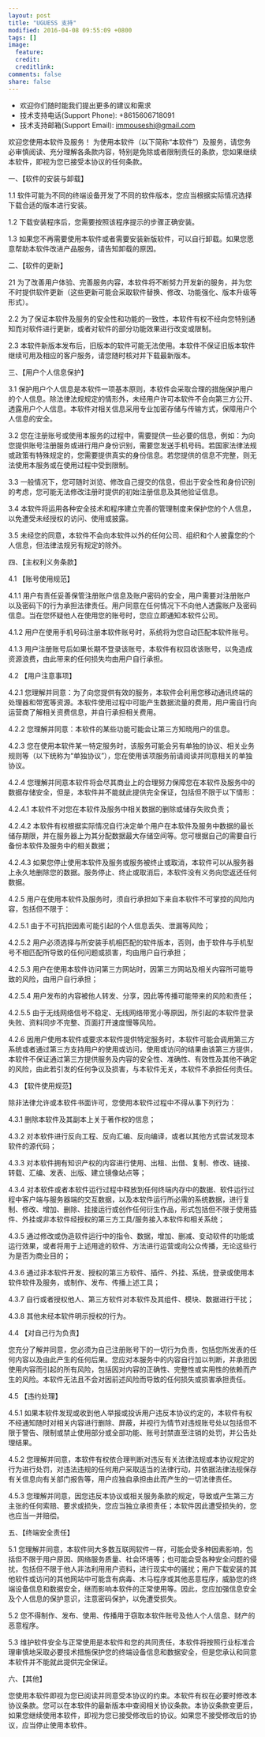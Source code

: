 ```yaml
---
layout: post
title: "UGUESS 支持"
modified: 2016-04-08 09:55:09 +0800
tags: []
image:
  feature: 
  credit: 
  creditlink: 
comments: false
share: false
---
```


* 欢迎你们随时能我们提出更多的建议和需求
* 技术支持电话(Support Phone): +8615606718091
* 技术支持邮箱(Support Email): immouseshi@gmail.com

欢迎您使用本软件及服务！
为使用本软件（以下简称“本软件”）及服务，请您务必审慎阅读、充分理解各条款内容，特别是免除或者限制责任的条款，您如果继续本软件，即视为您已接受本协议的任何条款。

一、【软件的安装与卸载】

1.1 软件可能为不同的终端设备开发了不同的软件版本，您应当根据实际情况选择下载合适的版本进行安装。

1.2 下载安装程序后，您需要按照该程序提示的步骤正确安装。

1.3 如果您不再需要使用本软件或者需要安装新版软件，可以自行卸载。如果您愿意帮助本软件改进产品服务，请告知卸载的原因。

二、【软件的更新】

21 为了改善用户体验、完善服务内容，本软件将不断努力开发新的服务，并为您不时提供软件更新（这些更新可能会采取软件替换、修改、功能强化、版本升级等形式）。

2.2 为了保证本软件及服务的安全性和功能的一致性，本软件有权不经向您特别通知而对软件进行更新，或者对软件的部分功能效果进行改变或限制。

2.3 本软件新版本发布后，旧版本的软件可能无法使用。本软件不保证旧版本软件继续可用及相应的客户服务，请您随时核对并下载最新版本。

三、【用户个人信息保护】

3.1 保护用户个人信息是本软件一项基本原则，本软件会采取合理的措施保护用户的个人信息。除法律法规规定的情形外，未经用户许可本软件不会向第三方公开、透露用户个人信息。本软件对相关信息采用专业加密存储与传输方式，保障用户个人信息的安全。

3.2 您在注册账号或使用本服务的过程中，需要提供一些必要的信息，例如：为向您提供账号注册服务或进行用户身份识别，需要您发送手机号码。若国家法律法规或政策有特殊规定的，您需要提供真实的身份信息。若您提供的信息不完整，则无法使用本服务或在使用过程中受到限制。

3.3 一般情况下，您可随时浏览、修改自己提交的信息，但出于安全性和身份识别的考虑，您可能无法修改注册时提供的初始注册信息及其他验证信息。

3.4 本软件将运用各种安全技术和程序建立完善的管理制度来保护您的个人信息，以免遭受未经授权的访问、使用或披露。

3.5 未经您的同意，本软件不会向本软件以外的任何公司、组织和个人披露您的个人信息，但法律法规另有规定的除外。

四、【主权利义务条款】

4.1 【账号使用规范】

4.1.1 用户有责任妥善保管注册账户信息及账户密码的安全，用户需要对注册账户以及密码下的行为承担法律责任。用户同意在任何情况下不向他人透露账户及密码信息。当在您怀疑他人在使用您的账号时，您应立即通知本软件公司。

4.1.2 用户在使用手机号码注册本软件账号时，系统将为您自动匹配本软件账号。

4.1.3 用户注册账号后如果长期不登录该账号，本软件有权回收该账号，以免造成资源浪费，由此带来的任何损失均由用户自行承担。

4.2 【用户注意事项】

4.2.1 您理解并同意：为了向您提供有效的服务，本软件会利用您移动通讯终端的处理器和带宽等资源。本软件使用过程中可能产生数据流量的费用，用户需自行向运营商了解相关资费信息，并自行承担相关费用。

4.2.2 您理解并同意：本软件的某些功能可能会让第三方知晓用户的信息。

4.2.3 您在使用本软件某一特定服务时，该服务可能会另有单独的协议、相关业务规则等（以下统称为“单独协议”），您在使用该项服务前请阅读并同意相关的单独协议。

4.2.4 您理解并同意本软件将会尽其商业上的合理努力保障您在本软件及服务中的数据存储安全，但是，本软件并不能就此提供完全保证，包括但不限于以下情形：

4.2.4.1 本软件不对您在本软件及服务中相关数据的删除或储存失败负责；

4.2.4.2 本软件有权根据实际情况自行决定单个用户在本软件及服务中数据的最长储存期限，并在服务器上为其分配数据最大存储空间等。您可根据自己的需要自行备份本软件及服务中的相关数据；

4.2.4.3 如果您停止使用本软件及服务或服务被终止或取消，本软件可以从服务器上永久地删除您的数据。服务停止、终止或取消后，本软件没有义务向您返还任何数据。

4.2.5 用户在使用本软件及服务时，须自行承担如下来自本软件不可掌控的风险内容，包括但不限于：

4.2.5.1 由于不可抗拒因素可能引起的个人信息丢失、泄漏等风险；

4.2.5.2 用户必须选择与所安装手机相匹配的软件版本，否则，由于软件与手机型号不相匹配所导致的任何问题或损害，均由用户自行承担；

4.2.5.3 用户在使用本软件访问第三方网站时，因第三方网站及相关内容所可能导致的风险，由用户自行承担；

4.2.5.4 用户发布的内容被他人转发、分享，因此等传播可能带来的风险和责任；

4.2.5.5 由于无线网络信号不稳定、无线网络带宽小等原因，所引起的本软件登录失败、资料同步不完整、页面打开速度慢等风险。

4.2.6 因用户使用本软件或要求本软件提供特定服务时，本软件可能会调用第三方系统或者通过第三方支持用户的使用或访问，使用或访问的结果由该第三方提供，本软件不保证通过第三方提供服务及内容的安全性、准确性、有效性及其他不确定的风险，由此若引发的任何争议及损害，与本软件无关，本软件不承担任何责任。

4.3 【软件使用规范】

除非法律允许或本软件书面许可，您使用本软件过程中不得从事下列行为：

4.3.1 删除本软件及其副本上关于著作权的信息；

4.3.2 对本软件进行反向工程、反向汇编、反向编译，或者以其他方式尝试发现本软件的源代码；

4.3.3 对本软件拥有知识产权的内容进行使用、出租、出借、复制、修改、链接、转载、汇编、发表、出版、建立镜像站点等；

4.3.4 对本软件或者本软件运行过程中释放到任何终端内存中的数据、软件运行过程中客户端与服务器端的交互数据，以及本软件运行所必需的系统数据，进行复制、修改、增加、删除、挂接运行或创作任何衍生作品，形式包括但不限于使用插件、外挂或非本软件经授权的第三方工具/服务接入本软件和相关系统；

4.3.5 通过修改或伪造软件运行中的指令、数据，增加、删减、变动软件的功能或运行效果，或者将用于上述用途的软件、方法进行运营或向公众传播，无论这些行为是否为商业目的；

4.3.6 通过非本软件开发、授权的第三方软件、插件、外挂、系统，登录或使用本软件软件及服务，或制作、发布、传播上述工具；

4.3.7 自行或者授权他人、第三方软件对本软件及其组件、模块、数据进行干扰；

4.3.8 其他未经本软件明示授权的行为。

4.4 【对自己行为负责】

您充分了解并同意，您必须为自己注册账号下的一切行为负责，包括您所发表的任何内容以及由此产生的任何后果。您应对本服务中的内容自行加以判断，并承担因使用内容而引起的所有风险，包括因对内容的正确性、完整性或实用性的依赖而产生的风险。本软件无法且不会对因前述风险而导致的任何损失或损害承担责任。

4.5 【违约处理】

4.5.1 如果本软件发现或收到他人举报或投诉用户违反本协议约定的，本软件有权不经通知随时对相关内容进行删除、屏蔽，并视行为情节对违规账号处以包括但不限于警告、限制或禁止使用部分或全部功能、账号封禁直至注销的处罚，并公告处理结果。

4.5.2 您理解并同意，本软件有权依合理判断对违反有关法律法规或本协议规定的行为进行处罚，对违法违规的任何用户采取适当的法律行动，并依据法律法规保存有关信息向有关部门报告等，用户应独自承担由此而产生的一切法律责任。

4.5.3 您理解并同意，因您违反本协议或相关服务条款的规定，导致或产生第三方主张的任何索赔、要求或损失，您应当独立承担责任；本软件因此遭受损失的，您也应当一并赔偿。

五、【终端安全责任】

5.1 您理解并同意，本软件同大多数互联网软件一样，可能会受多种因素影响，包括但不限于用户原因、网络服务质量、社会环境等；也可能会受各种安全问题的侵扰，包括但不限于他人非法利用用户资料，进行现实中的骚扰；用户下载安装的其他软件或访问的其他网站中可能含有病毒、木马程序或其他恶意程序，威胁您的终端设备信息和数据安全，继而影响本软件的正常使用等。因此，您应加强信息安全及个人信息的保护意识，注意密码保护，以免遭受损失。

5.2 您不得制作、发布、使用、传播用于窃取本软件账号及他人个人信息、财产的恶意程序。

5.3 维护软件安全与正常使用是本软件和您的共同责任，本软件将按照行业标准合理审慎地采取必要技术措施保护您的终端设备信息和数据安全，但是您承认和同意本软件并不能就此提供完全保证。

六、【其他】

您使用本软件即视为您已阅读并同意受本协议的约束。本软件有权在必要时修改本协议条款。您可以在本软件的最新版本中查阅相关协议条款。本协议条款变更后，如果您继续使用本软件，即视为您已接受修改后的协议。如果您不接受修改后的协议，应当停止使用本软件。
